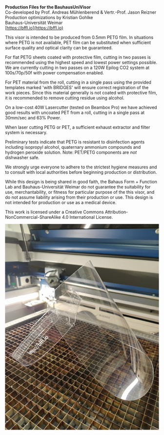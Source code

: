 **Production Files for the BauhausUniVisor**<br />
Co-developed by Prof. Andreas Mühlenberend & Vertr.-Prof. Jason Reizner<br />
Production optimizations by Kristian Gohlke<br />
Bauhaus-Universität Weimar<br />
[https://bffl.io](https://bffl.io)

This visor is intended to be produced from 0.5mm PETG film. In situations where PETG is not available, PET film can be substituted when sufficient surface quality and optical clarity can be guaranteed.

For flat PETG sheets coated with protective film, cutting in two passes is recommended using the highest speed and lowest power settings possible. We are currently cutting in two passes on a 120W Epilog CO2 system at 100s/70p/50f with power compensation enabled.

For PET material from the roll, cutting in a single pass using the provided templates marked 'with BRIDGES' will ensure correct registration of the work pieces. Since this material generally is not coated with protective film, it is recommended to remove cutting residue using alcohol.

On a low-cost 40W Lasercutter (tested on Beambox Pro) we have achieved good results with uncoated PET from a roll, cutting in a single pass at 30mm/sec and 63% Power.

When laser cutting PETG or PET, a sufficient exhaust extractor and filter system is necessary.

Preliminary tests indicate that PETG is resistant to disinfection agents including isopropyl alcohol, quaternary ammonium compounds and hydrogen peroxide solution. Note: PET/PETG components are *not* dishwasher safe.

We strongly urge everyone to adhere to the strictest hygiene measures and to consult with local authorities before beginning production or distribution. 

While this design is being shared in good faith, the Bahaus Form + Function Lab and Bauhaus-Universität Weimar do not guarantee the suitability for use, merchantability, or fitness for particular purpose of the this visor, and do not assume liability arising from their production or use. This design is not intended for production or use as a medical device.

This work is licensed under a Creative Commons Attribution-NonCommercial-ShareAlike 4.0 International License.


![BauhausUniVisor](https://github.com/bauhausformandfunctionlab/covid19/blob/master/BauhausUniVisor/BauhausUniVisor_Lasercut.jpg)